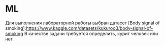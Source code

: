 # ML

Для выполнения лабораторной работы выбран датасет [Body signal of smoking]:https://www.kaggle.com/datasets/kukuroo3/body-signal-of-smoking
В качестве задачи требуется определить, курит человек или нет.

